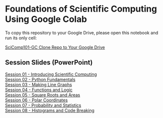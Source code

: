 # Foundations of Scientific Computing Using Google Colab

To copy this repository to your Google Drive, please open this notebook and run its only cell:

[SciComp101-GC Clone Repo to Your Google Drive](https://colab.research.google.com/drive/1200KoHTFcsc_2gQmjNJ_s2e2Vf1g1Bcz?usp=sharing)

## Session Slides (PowerPoint)


[Session 01 - Introducing Scientific Computing](https://brookhavenlab.sharepoint.com/:p:/s/scicomp101/EQa795IWBf5PjaFqUO05dxkB7HZoZI0_m3KINKHFHzloxw)\
[Session 02 - Python Fundamentals](https://brookhavenlab.sharepoint.com/:p:/s/scicomp101/EQFyW-G4bk9JokCnmhZmCnoBLb9xrJmaqS4HZJDvo2QDCA?e=03K4hM)\
[Session 03 - Making Line Graphs](https://brookhavenlab.sharepoint.com/:p:/s/scicomp101/EejwiZhOflZDq-MXORPI6L0BmOTPjIkqSlZOzF52sU_uOg?e=FcLxyE)\
[Session 04 - Functions and Logic](https://brookhavenlab.sharepoint.com/:p:/s/scicomp101/EY7aiyA3_llIo2F7M8ieYNIBBwBmf5QuF7j20szB02uKjg?e=qwtteJ)\
[Session 05 - Square Roots and Areas](https://brookhavenlab.sharepoint.com/:p:/s/scicomp101/Eajjh4I3Bz5Iv6ZWLQ-pnCMBs6wVIPhduHsVoyeO45geWQ?e=4bJW6l)\
[Session 06 - Polar Coordinates](https://brookhavenlab.sharepoint.com/:p:/s/scicomp101/EY2g8S1drE9KhYOQRmYGU5IBuCdY2UjVcnGTiMcddBKVqw?e=Ze8o3f)\
[Session 07 - Probability and Statistics](https://brookhavenlab.sharepoint.com/:p:/s/scicomp101/Ed1K5NfKVBtLldjPTmK1994BBYzvFZpdU9u93Ps8Qvx-mw?e=HsCcq1)\
[Session 08 - Histograms and Code Breaking](https://brookhavenlab.sharepoint.com/:p:/s/scicomp101/EQUEdCEVPDFGp_Fic8uzR6oBJr6e1ullF4xH1_GAAk4NrA?e=PdCcG3)
